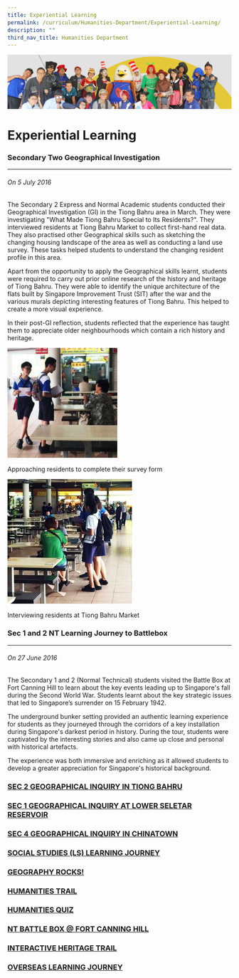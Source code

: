 ```yaml
---
title: Experiential Learning
permalink: /curriculum/Humanities-Department/Experiential-Learning/
description: ""
third_nav_title: Humanities Department
---
```

![](/images/curriculum.jpg)

Experiential Learning
=====================

### Secondary Two Geographical Investigation
----------------------------------------

###### On 5 July 2016

The Secondary 2 Express and Normal Academic students conducted their Geographical Investigation (GI) in the Tiong Bahru area in March. They were investigating "What Made Tiong Bahru Special to Its Residents?". They interviewed residents at Tiong Bahru Market to collect first-hand real data. They also practised other Geographical skills such as sketching the changing housing landscape of the area as well as conducting a land use survey. These tasks helped students to understand the changing resident profile in this area. 

Apart from the opportunity to apply the Geographical skills learnt, students were required to carry out prior online research of the history and heritage of Tiong Bahru. They were able to identify the unique architecture of the flats built by Singapore Improvement Trust (SIT) after the war and the various murals depicting interesting features of Tiong Bahru. This helped to create a more visual experience. 

In their post-GI reflection, students reflected that the experience has taught them to appreciate older neighbourhoods which contain a rich history and heritage.






![](/images/ExperiementalLearning1.png)

Approaching residents to complete their survey form



![](/images/experimentallearning2.jpg)

Interviewing residents at Tiong Bahru Market





### Sec 1 and 2 NT Learning Journey to Battlebox
----------------------------------------

###### On 27 June 2016

The Secondary 1 and 2 (Normal Technical) students visited the Battle Box at Fort Canning Hill to learn about the key events leading up to Singapore's fall during the Second World War. Students learnt about the key strategic issues that led to Singapore’s surrender on 15 February 1942.

The underground bunker setting provided an authentic learning experience for students as they journeyed through the corridors of a key installation during Singapore's darkest period in history. During the tour, students were captivated by the interesting stories and also came up close and personal with historical artefacts.  
  
The experience was both immersive and enriching as it allowed students to develop a greater appreciation for Singapore's historical background.

### [SEC 2 GEOGRAPHICAL INQUIRY IN TIONG BAHRU](/sec-2-geographical-inquiry-in-tiong-bahru/)

### [SEC 1 GEOGRAPHICAL INQUIRY AT LOWER SELETAR RESERVOIR](/Sec-1-Geographical-Inquiry-at-Lower-Seletar-Reservoir/permalink/)

### [SEC 4 GEOGRAPHICAL INQUIRY IN CHINATOWN](/Sec-4-Geographical-Inquiry-in-Chinatown/permalink/)

### [SOCIAL STUDIES (LS) LEARNING JOURNEY](/Social-Studies-LS-Learning-Journey/permalink/)

### [GEOGRAPHY ROCKS!](/Geography-Rocks/permalink/)

### [HUMANITIES TRAIL](/Humanities-Trail/permalink/)

### [HUMANITIES QUIZ](/Humanities-Quiz/permalink/)

### [NT BATTLE BOX @ FORT CANNING HILL](/NT-Battle-Box-at-Fort-Canning-Hill/permalink/)

### [INTERACTIVE HERITAGE TRAIL](/Interactive-Heritage-Trail/permalink/)

### [OVERSEAS LEARNING JOURNEY](/Overseas-Learning-Journey/permalink/)